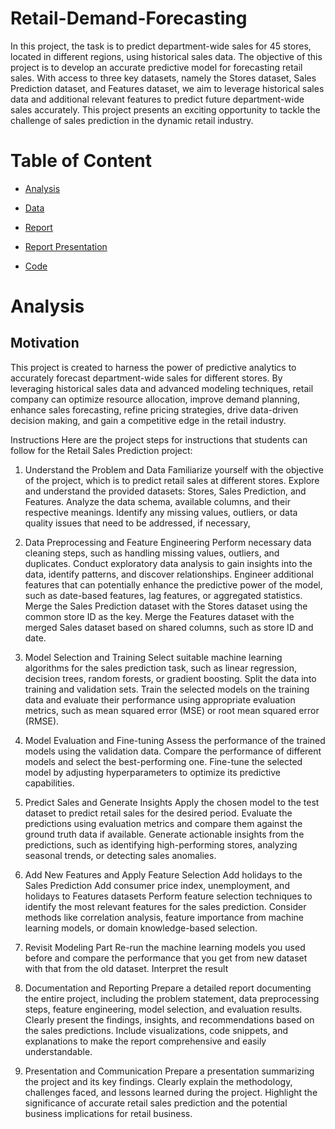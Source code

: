 # Retail-Demand-Forecasting

In this project, the task is to predict department-wide sales for 45 stores, located in different regions, using historical sales data. The objective of this project is to develop an accurate predictive model for forecasting retail sales. With access to three key datasets, namely the Stores dataset, Sales Prediction dataset, and Features dataset, we aim to leverage historical sales data and additional relevant features to predict future department-wide sales accurately. This project presents an exciting opportunity to tackle the challenge of sales prediction in the dynamic retail industry.

# Table of Content

- [Analysis](#analysis)

- [Data](https://github.com/VaishnaviMane17/Retail-Demand-Forecasting/tree/main/Data)

- [Report](https://github.com/VaishnaviMane17/Retail-Demand-Forecasting/blob/main/Report_Retail%20Sales.docx)

- [Report Presentation](https://github.com/VaishnaviMane17/Retail-Demand-Forecasting/blob/main/Presentation.pptx)

- [Code](https://github.com/VaishnaviMane17/Retail-Demand-Forecasting/blob/main/Retail_Sales_Prediction_(3)-2.ipynb)


# Analysis

## Motivation

This project is created to harness the power of predictive analytics to accurately forecast department-wide sales for different stores. By leveraging historical sales data and advanced modeling techniques, retail company can optimize resource allocation, improve demand planning, enhance sales forecasting, refine pricing strategies, drive data-driven decision making, and gain a competitive edge in the retail industry.

Instructions
Here are the project steps for instructions that students can follow for the Retail Sales Prediction project:

1. Understand the Problem and Data
Familiarize yourself with the objective of the project, which is to predict retail sales at different stores.
Explore and understand the provided datasets: Stores, Sales Prediction, and Features.
Analyze the data schema, available columns, and their respective meanings.
Identify any missing values, outliers, or data quality issues that need to be addressed, if necessary, 
 
2. Data Preprocessing and Feature Engineering
Perform necessary data cleaning steps, such as handling missing values, outliers, and duplicates.
Conduct exploratory data analysis to gain insights into the data, identify patterns, and discover relationships.
Engineer additional features that can potentially enhance the predictive power of the model, such as date-based features, lag features, or aggregated statistics.
Merge the Sales Prediction dataset with the Stores dataset using the common store ID as the key.
Merge the Features dataset with the merged Sales dataset based on shared columns, such as store ID and date.
 

3. Model Selection and Training
Select suitable machine learning algorithms for the sales prediction task, such as linear regression, decision trees, random forests, or gradient boosting.
Split the data into training and validation sets.
Train the selected models on the training data and evaluate their performance using appropriate evaluation metrics, such as mean squared error (MSE) or root mean squared error (RMSE). 


4. Model Evaluation and Fine-tuning
Assess the performance of the trained models using the validation data.
Compare the performance of different models and select the best-performing one.
Fine-tune the selected model by adjusting hyperparameters to optimize its predictive capabilities.
 

5. Predict Sales and Generate Insights
Apply the chosen model to the test dataset to predict retail sales for the desired period.
Evaluate the predictions using evaluation metrics and compare them against the ground truth data if available.
Generate actionable insights from the predictions, such as identifying high-performing stores, analyzing seasonal trends, or detecting sales anomalies.
 

6. Add New Features and Apply Feature Selection
Add holidays to the Sales Prediction
Add consumer price index, unemployment, and holidays to Features datasets
Perform feature selection techniques to identify the most relevant features for the sales prediction.
Consider methods like correlation analysis, feature importance from machine learning models, or domain knowledge-based selection.
 

7. Revisit Modeling Part
Re-run the machine learning models you used before and compare the performance that you get from new dataset with that from the old dataset.
Interpret the result
 

 

8. Documentation and Reporting
Prepare a detailed report documenting the entire project, including the problem statement, data preprocessing steps, feature engineering, model selection, and evaluation results.
Clearly present the findings, insights, and recommendations based on the sales predictions.
Include visualizations, code snippets, and explanations to make the report comprehensive and easily understandable.
 

9. Presentation and Communication
Prepare a presentation summarizing the project and its key findings.
Clearly explain the methodology, challenges faced, and lessons learned during the project.
Highlight the significance of accurate retail sales prediction and the potential business implications for retail business.
